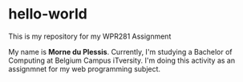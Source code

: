 # hello-world
This is my repository for my WPR281 Assignment

My name is **Morne du Plessis**. Currently, I'm studying a Bachelor of Computing at Belgium Campus iTversity. I'm doing this activity as an assignmnet for my web programming subject. 
